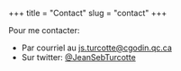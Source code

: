 +++
title = "Contact"
slug = "contact"
+++

Pour me contacter:
* Par courriel au [js.turcotte@cgodin.qc.ca](mailto:js.turcotte@cgodin.qc.ca)
* Sur twitter: [@JeanSebTurcotte](https://twitter.com/JeanSebTurcotte/)